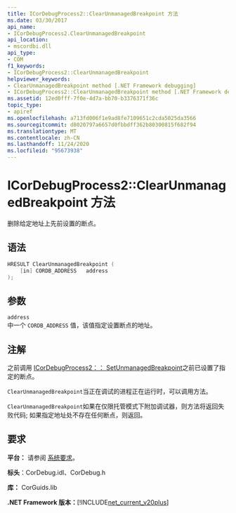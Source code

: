 ```yaml
---
title: ICorDebugProcess2::ClearUnmanagedBreakpoint 方法
ms.date: 03/30/2017
api_name:
- ICorDebugProcess2.ClearUnmanagedBreakpoint
api_location:
- mscordbi.dll
api_type:
- COM
f1_keywords:
- ICorDebugProcess2::ClearUnmanagedBreakpoint
helpviewer_keywords:
- ClearUnmanagedBreakpoint method [.NET Framework debugging]
- ICorDebugProcess2::ClearUnmanagedBreakpoint method [.NET Framework debugging]
ms.assetid: 12ed0fff-7f0e-4d7a-bb70-b3376371f36c
topic_type:
- apiref
ms.openlocfilehash: a713fd006f1e9ad8fe7109651c2cda5025da3566
ms.sourcegitcommit: d8020797a6657d0fbbdff362b80300815f682f94
ms.translationtype: MT
ms.contentlocale: zh-CN
ms.lasthandoff: 11/24/2020
ms.locfileid: "95673938"
---
```

# <a name="icordebugprocess2clearunmanagedbreakpoint-method"></a>ICorDebugProcess2::ClearUnmanagedBreakpoint 方法

删除给定地址上先前设置的断点。  
  
## <a name="syntax"></a>语法  
  
```cpp  
HRESULT ClearUnmanagedBreakpoint (  
    [in] CORDB_ADDRESS   address  
);  
```  
  
## <a name="parameters"></a>参数  

 `address`  
 中一个 `CORDB_ADDRESS` 值，该值指定设置断点的地址。  
  
## <a name="remarks"></a>注解  

 之前调用 [ICorDebugProcess2：： SetUnmanagedBreakpoint](icordebugprocess2-setunmanagedbreakpoint-method.md)之前已设置了指定的断点。  
  
 `ClearUnmanagedBreakpoint`当正在调试的进程正在运行时，可以调用方法。  
  
 `ClearUnmanagedBreakpoint`如果在仅限托管模式下附加调试器，则方法将返回失败代码; 如果指定地址处不存在任何断点，则返回。  
  
## <a name="requirements"></a>要求  

 **平台：** 请参阅 [系统要求](../../get-started/system-requirements.md)。  
  
 **标头**：CorDebug.idl、CorDebug.h  
  
 **库：** CorGuids.lib  
  
 **.NET Framework 版本：**[!INCLUDE[net_current_v20plus](../../../../includes/net-current-v20plus-md.md)]
